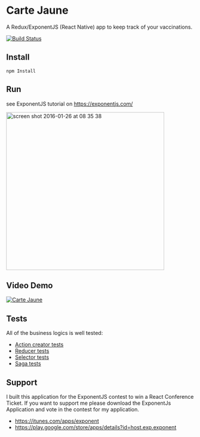 # Carte Jaune

A Redux/ExponentJS (React Native) app to keep track of your vaccinations.

[![Build Status](https://travis-ci.org/nikgraf/CarteJaune.svg?branch=master)](https://travis-ci.org/nikgraf/CarteJaune)

## Install

`npm Install`

## Run

see ExponentJS tutorial on https://exponentjs.com/

<img width="423" alt="screen shot 2016-01-26 at 08 35 38" src="https://cloud.githubusercontent.com/assets/223045/12587184/2269b7ae-c408-11e5-9d6a-7071880ad36b.png">

## Video Demo

[![Carte Jaune](http://img.youtube.com/vi/XaiVZ4RkZ6M/maxresdefault.jpg)](http://www.youtube.com/watch?v=XaiVZ4RkZ6M)

## Tests

All of the business logics is well tested:
- [Action creator tests](https://github.com/nikgraf/CarteJaune/tree/master/actions/__test__)
- [Reducer tests](https://github.com/nikgraf/CarteJaune/tree/master/reducers/__test__)
- [Selector tests](https://github.com/nikgraf/CarteJaune/tree/master/selectors/__test__)
- [Saga tests](https://github.com/nikgraf/CarteJaune/tree/master/sagas/__test__)

## Support

I built this application for the ExponentJS contest to win a React Conference Ticket. If you want to support me please download the ExponentJs Application and vote in the contest for my application.

- https://itunes.com/apps/exponent
- https://play.google.com/store/apps/details?id=host.exp.exponent
